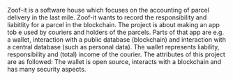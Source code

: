 Zoof-it is a software house which focuses on the accounting of parcel delivery in the last mile. Zoof-it wants to record the responsibility and liabitlity for a parcel in the blockchain. The project is about making an app tob e used by couriers and holders of the parcels. Parts of that app are e.g. a wallet, interaction with a public database (blockchain) and interaction with a central database (such as personal data). The wallet represents liability, responsibility and (total) income of the courier. The attributes of this project are as followed: The wallet is open source, interacts with a blockchain and has many security aspects. 
